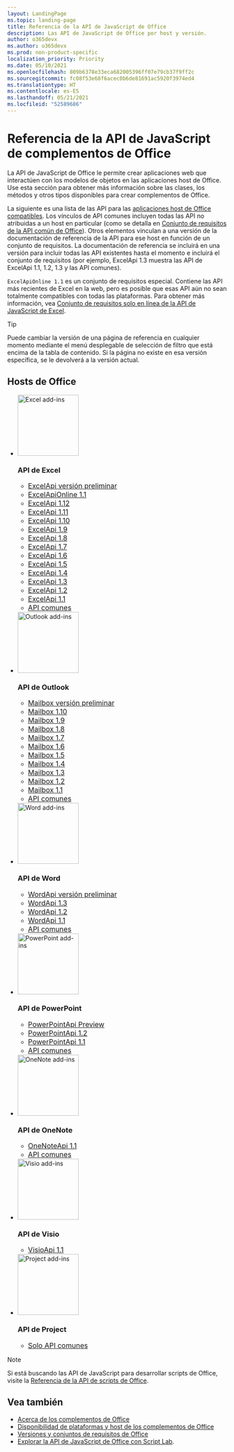 ```yaml
---
layout: LandingPage
ms.topic: landing-page
title: Referencia de la API de JavaScript de Office
description: Las API de JavaScript de Office por host y versión.
author: o365devx
ms.author: o365devx
ms.prod: non-product-specific
localization_priority: Priority
ms.date: 05/10/2021
ms.openlocfilehash: 809b6378e33eca682005396ff07e79cb37f9ff2c
ms.sourcegitcommit: fc08f53e68f6acec0b6de81691ac5920f3974ed4
ms.translationtype: HT
ms.contentlocale: es-ES
ms.lasthandoff: 05/21/2021
ms.locfileid: "52589686"
---
```

# <a name="office-add-ins-javascript-api-reference"></a>Referencia de la API de JavaScript de complementos de Office

La API de JavaScript de Office le permite crear aplicaciones web que interactúen con los modelos de objetos en las aplicaciones host de Office. Use esta sección para obtener más información sobre las clases, los métodos y otros tipos disponibles para crear complementos de Office.

La siguiente es una lista de las API para las [aplicaciones host de Office compatibles](/office/dev/add-ins/overview/office-add-in-availability). Los vínculos de API comunes incluyen todas las API no atribuidas a un host en particular (como se detalla en [Conjunto de requisitos de la API común de Office](/office/dev/add-ins/reference/requirement-sets/office-add-in-requirement-sets)). Otros elementos vinculan a una versión de la documentación de referencia de la API para ese host en función de un conjunto de requisitos. La documentación de referencia se incluirá en una versión para incluir todas las API existentes hasta el momento e incluirá el conjunto de requisitos (por ejemplo, ExcelApi 1.3 muestra las API de ExcelApi 1.1, 1.2, 1.3 y las API comunes).

`ExcelApiOnline 1.1` es un conjunto de requisitos especial. Contiene las API más recientes de Excel en la web, pero es posible que esas API aún no sean totalmente compatibles con todas las plataformas. Para obtener más información, vea [Conjunto de requisitos solo en línea de la API de JavaScript de Excel](/office/dev/add-ins/reference/requirement-sets/excel-api-online-requirement-set).

> [!TIP]
> Puede cambiar la versión de una página de referencia en cualquier momento mediante el menú desplegable de selección de filtro que está encima de la tabla de contenido. Si la página no existe en esa versión específica, se le devolverá a la versión actual.

<h2>Hosts de Office</h2>

<ul class="cardsK panelContent cols cols3">
    <li>
        <div class="cardImageOuter">
            <div class="cardImage">
                <img src="https://docs.microsoft.com/javascript/api/overview/images/logo-excel.svg" alt="Excel add-ins" height="140" />
            </div>
        </div>
        <div class="cardText">
            <h3>API de Excel</h3>
            <ul>
                <li><a style="font-size: 1rem;" href="/javascript/api/excel?view=excel-js-preview">ExcelApi versión preliminar</a></li>
                <li><a style="font-size: 1rem;" href="/javascript/api/excel?view=excel-js-online">ExcelApiOnline 1.1</a></li>
                <li><a style="font-size: 1rem;" href="/javascript/api/excel?view=excel-js-1.12">ExcelApi 1.12</a></li>
                <li><a style="font-size: 1rem;" href="/javascript/api/excel?view=excel-js-1.11">ExcelApi 1.11</a></li>
                <li><a style="font-size: 1rem;" href="/javascript/api/excel?view=excel-js-1.10">ExcelApi 1.10</a></li>
                <li><a style="font-size: 1rem;" href="/javascript/api/excel?view=excel-js-1.9">ExcelApi 1.9</a></li>
                <li><a style="font-size: 1rem;" href="/javascript/api/excel?view=excel-js-1.8">ExcelApi 1.8</a></li>
                <li><a style="font-size: 1rem;" href="/javascript/api/excel?view=excel-js-1.7">ExcelApi 1.7</a></li>
                <li><a style="font-size: 1rem;" href="/javascript/api/excel?view=excel-js-1.6">ExcelApi 1.6</a></li>
                <li><a style="font-size: 1rem;" href="/javascript/api/excel?view=excel-js-1.5">ExcelApi 1.5</a></li>
                <li><a style="font-size: 1rem;" href="/javascript/api/excel?view=excel-js-1.4">ExcelApi 1.4</a></li>
                <li><a style="font-size: 1rem;" href="/javascript/api/excel?view=excel-js-1.3">ExcelApi 1.3</a></li>
                <li><a style="font-size: 1rem;" href="/javascript/api/excel?view=excel-js-1.2">ExcelApi 1.2</a></li>
                <li><a style="font-size: 1rem;" href="/javascript/api/excel?view=excel-js-1.1">ExcelApi 1.1</a></li>
                <li><a style="font-size: 1rem;" href="/javascript/api/office?view=excel-js-preview">API comunes</a></li>
            </ul>
        </div>
    </li>
    <li>
        <div class="cardImageOuter">
            <div class="cardImage">
                <img src="https://docs.microsoft.com/javascript/api/overview/images/logo-outlook.svg" alt="Outlook add-ins" height="140" />
            </div>
        </div>
        <div class="cardText">
            <h3>API de Outlook</h3>
            <ul>
                <li><a style="font-size: 1rem;" href="/javascript/api/outlook?view=outlook-js-preview">Mailbox versión preliminar</a></li>
                <li><a style="font-size: 1rem;" href="/javascript/api/outlook?view=outlook-js-1.10">Mailbox 1.10</a></li>
                <li><a style="font-size: 1rem;" href="/javascript/api/outlook?view=outlook-js-1.9">Mailbox 1.9</a></li>
                <li><a style="font-size: 1rem;" href="/javascript/api/outlook?view=outlook-js-1.8">Mailbox 1.8</a></li>
                <li><a style="font-size: 1rem;" href="/javascript/api/outlook?view=outlook-js-1.7">Mailbox 1.7</a></li>
                <li><a style="font-size: 1rem;" href="/javascript/api/outlook?view=outlook-js-1.6">Mailbox 1.6</a></li>
                <li><a style="font-size: 1rem;" href="/javascript/api/outlook?view=outlook-js-1.5">Mailbox 1.5</a></li>
                <li><a style="font-size: 1rem;" href="/javascript/api/outlook?view=outlook-js-1.4">Mailbox 1.4</a></li>
                <li><a style="font-size: 1rem;" href="/javascript/api/outlook?view=outlook-js-1.3">Mailbox 1.3</a></li>
                <li><a style="font-size: 1rem;" href="/javascript/api/outlook?view=outlook-js-1.2">Mailbox 1.2</a></li>
                <li><a style="font-size: 1rem;" href="/javascript/api/outlook?view=outlook-js-1.1">Mailbox 1.1</a></li>
                <li><a style="font-size: 1rem;" href="/javascript/api/office?view=outlook-js-preview">API comunes</a></li>
            </ul>
        </div>
    </li>
    <li>
        <div class="cardImageOuter">
            <div class="cardImage">
                <img src="https://docs.microsoft.com/javascript/api/overview/images/logo-word.svg" alt="Word add-ins" height="140" />
            </div>
        </div>
        <div class="cardText">
            <h3>API de Word</h3>
            <ul>
                <li><a style="font-size: 1rem;" href="/javascript/api/word?view=word-js-preview">WordApi versión preliminar</a></li>
                <li><a style="font-size: 1rem;" href="/javascript/api/word?view=word-js-1.3">WordApi 1.3</a></li>
                <li><a style="font-size: 1rem;" href="/javascript/api/word?view=word-js-1.2">WordApi 1.2</a></li>
                <li><a style="font-size: 1rem;" href="/javascript/api/word?view=word-js-1.1">WordApi 1.1</a></li>
                <li><a style="font-size: 1rem;" href="/javascript/api/office?view=word-js-preview">API comunes</a></li>
            </ul>
        </div>
    </li>
    <li>
        <div class="cardImageOuter">
            <div class="cardImage">
                <img src="https://docs.microsoft.com/javascript/api/overview/images/logo-powerpoint.svg" alt="PowerPoint add-ins" height="140" />
            </div>
        </div>
        <div class="cardText">
            <h3>API de PowerPoint</h3>
            <ul>
                <li><a style="font-size: 1rem;" href="/javascript/api/powerpoint?view=powerpoint-js-preview">PowerPointApi Preview</a></li>
                <li><a style="font-size: 1rem;" href="/javascript/api/powerpoint?view=powerpoint-js-1.2">PowerPointApi 1.2</a></li>
                <li><a style="font-size: 1rem;" href="/javascript/api/powerpoint?view=powerpoint-js-1.1">PowerPointApi 1.1</a></li>
                <li><a style="font-size: 1rem;" href="/javascript/api/office?view=powerpoint-js-preview">API comunes</a></li>
            </ul>
        </div>
    </li>
    <li>
        <div class="cardImageOuter">
            <div class="cardImage">
                <img src="https://docs.microsoft.com/javascript/api/overview/images/logo-onenote.svg" alt="OneNote add-ins" height="140" />
            </div>
        </div>
        <div class="cardText">
            <h3>API de OneNote</h3>
            <ul>
                <li><a style="font-size: 1rem;" href="/javascript/api/onenote?view=onenote-js-1.1">OneNoteApi 1.1</a></li>
                <li><a style="font-size: 1rem;" href="/javascript/api/office?view=onenote-js-1.1">API comunes</a></li>
            </ul>
        </div>
    </li>
    <li>
        <div class="cardImageOuter">
            <div class="cardImage">
                <img src="https://docs.microsoft.com/javascript/api/overview/images/logo-visio.svg" alt="Visio add-ins" height="140" />
            </div>
        </div>
        <div class="cardText">
            <h3>API de Visio</h3>
            <ul>
                <li><a style="font-size: 1rem;" href="/javascript/api/visio?view=visio-js-1.1">VisioApi 1.1</a></li>
            </ul>
        </div>
    </li>
    <li>
        <div class="cardImageOuter">
            <div class="cardImage">
                <img src="https://docs.microsoft.com/javascript/api/overview/images/logo-project.svg" alt="Project add-ins" height="140" />
            </div>
        </div>
        <div class="cardText">
            <h3>API de Project</h3>
            <ul>
                <li><a style="font-size: 1rem;" href="/javascript/api/office?view=common-js">Solo API comunes</a></li>
            </ul>
        </div>
    </li>
</ul>

> [!NOTE]
> Si está buscando las API de JavaScript para desarrollar scripts de Office, visite la [Referencia de la API de scripts de Office](/javascript/api/office-scripts/overview).

## <a name="see-also"></a>Vea también

- [Acerca de los complementos de Office](/office/dev/add-ins/overview)
- [Disponibilidad de plataformas y host de los complementos de Office](/office/dev/add-ins/overview/office-add-in-availability)
- [Versiones y conjuntos de requisitos de Office](/office/dev/add-ins/develop/office-versions-and-requirement-sets)
- [Explorar la API de JavaScript de Office con Script Lab](/office/dev/add-ins/overview/explore-with-script-lab).
